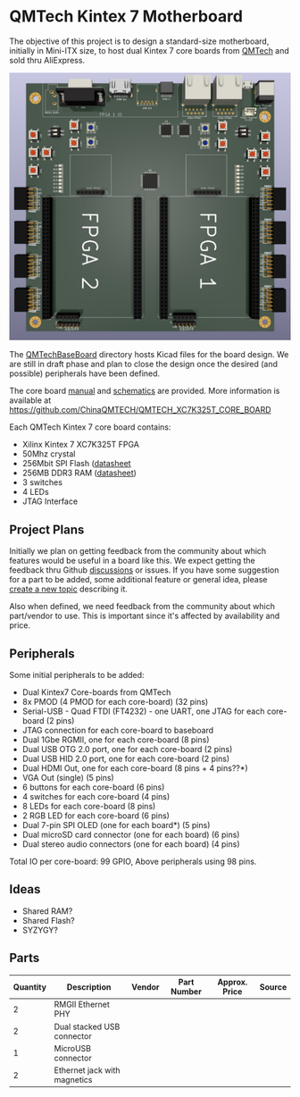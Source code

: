 # QMTech Kintex 7 Motherboard

The objective of this project is to design a standard-size motherboard, initially in Mini-ITX size, to host dual Kintex 7 core boards from [QMTech](https://www.aliexpress.com/item/1005003668804223.html) and sold thru AliExpress.

![initial board layout](./img/Layout_1.jpg)

The [QMTechBaseBoard](./QMTechBaseBoard-Kicad/) directory hosts Kicad files for the board design. We are still in draft phase and plan to close the design once the desired (and possible) peripherals have been defined.

The core board [manual](docs/QMTECH_Kintex-7_XC7K325T_Core_Board_User_Manual(Hardware)_V01.pdf) and [schematics](docs/QMTECH-XC7K325T-CORE-BOARD-V2-20211104.pdf) are provided. More information is available at <https://github.com/ChinaQMTECH/QMTECH_XC7K325T_CORE_BOARD>

Each QMTech Kintex 7 core board contains:

- Xilinx Kintex 7 XC7K325T FPGA
- 50Mhz crystal
- 256Mbit SPI Flash ([datasheet](docs/SPI/S25FL256L_S25FL128L_256-MB_32-MB_128-MB_16-MB_3.0_V_FL-L_FLASH_MEMORY.pdf)
- 256MB DDR3 RAM ([datasheet](docs/DDR3/2Gb_1_35V_DDR3L.pdf))
- 3 switches
- 4 LEDs
- JTAG Interface

## Project Plans

Initially we plan on getting feedback from the community about which features would be useful in a board like this. We expect getting the feedback thru Github [discussions](https://github.com/carlosedp/QMTechBaseBoard/discussions) or issues. If you have some suggestion for a part to be added, some additional feature or general idea, please [create a new topic](https://github.com/carlosedp/QMTechBaseBoard/discussions/new) describing it.

Also when defined, we need feedback from the community about which part/vendor to use. This is important since it's affected by availability and price.

## Peripherals

Some initial peripherals to be added:

- Dual Kintex7 Core-boards from QMTech
- 8x PMOD (4 PMOD for each core-board) (32 pins)
- Serial-USB - Quad FTDI (FT4232) - one UART, one JTAG for each core-board (2 pins)
- JTAG connection for each core-board to baseboard
- Dual 1Gbe RGMII, one for each core-board (8 pins)
- Dual USB OTG 2.0 port, one for each core-board (2 pins)
- Dual USB HID 2.0 port, one for each core-board (2 pins)
- Dual HDMI Out, one for each core-board (8 pins + 4 pins??*)
- VGA Out (single) (5 pins)
- 6 buttons for each core-board (6 pins)
- 4 switches for each core-board (4 pins)
- 8 LEDs for each core-board (8 pins)
- 2 RGB LED for each core-board (6 pins)
- Dual 7-pin SPI OLED (one for each board*) (5 pins)
- Dual microSD card connector (one for each board) (6 pins)
- Dual stereo audio connectors (one for each board) (4 pins)

Total IO per core-board: 99 GPIO, Above peripherals using 98 pins.

## Ideas

- Shared RAM?
- Shared Flash?
- SYZYGY?

## Parts

| Quantity | Description                  | Vendor | Part Number | Approx. Price | Source |
| -------- | ---------------------------- | ------ | ----------- | ------------- | ------ |
| 2        | RMGII Ethernet PHY           |        |             |               |        |
| 2        | Dual stacked USB connector   |        |             |               |        |
| 1        | MicroUSB connector           |        |             |               |        |
| 2        | Ethernet jack with magnetics |        |             |               |        |

